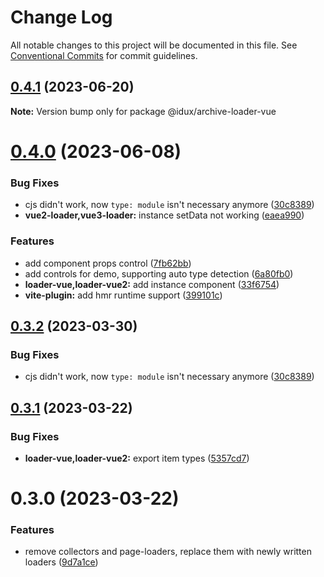 # Change Log

All notable changes to this project will be documented in this file.
See [Conventional Commits](https://conventionalcommits.org) for commit guidelines.

## [0.4.1](https://github.com/IDuxFE/archive/compare/v0.4.0...v0.4.1) (2023-06-20)

**Note:** Version bump only for package @idux/archive-loader-vue

# [0.4.0](https://github.com/IDuxFE/archive/compare/v0.3.1...v0.4.0) (2023-06-08)

### Bug Fixes

- cjs didn't work, now `type: module` isn't necessary anymore ([30c8389](https://github.com/IDuxFE/archive/commit/30c83898e921a44d308692193c1b785688c2c650))
- **vue2-loader,vue3-loader:** instance setData not working ([eaea990](https://github.com/IDuxFE/archive/commit/eaea990b3e5db376fb6c6ae3a7de74690925e16e))

### Features

- add component props control ([7fb62bb](https://github.com/IDuxFE/archive/commit/7fb62bb9c882d66a1732c3f24bb241f4f169ba00))
- add controls for demo, supporting auto type detection ([6a80fb0](https://github.com/IDuxFE/archive/commit/6a80fb096a4c2beceff617f28efaf4575409f3db))
- **loader-vue,loader-vue2:** add instance component ([33f6754](https://github.com/IDuxFE/archive/commit/33f67540dc909cf86d9bfc91f05e264d36860cd3))
- **vite-plugin:** add hmr runtime support ([399101c](https://github.com/IDuxFE/archive/commit/399101c02f38b2b6f00074a65dc6dbb7483df698))

## [0.3.2](https://github.com/IDuxFE/archive/compare/v0.3.1...v0.3.2) (2023-03-30)

### Bug Fixes

- cjs didn't work, now `type: module` isn't necessary anymore ([30c8389](https://github.com/IDuxFE/archive/commit/30c83898e921a44d308692193c1b785688c2c650))

## [0.3.1](https://github.com/IDuxFE/archive/compare/v0.3.0...v0.3.1) (2023-03-22)

### Bug Fixes

- **loader-vue,loader-vue2:** export item types ([5357cd7](https://github.com/IDuxFE/archive/commit/5357cd7b8a95c3a8e8eeb098aa89162395f8667f))

# 0.3.0 (2023-03-22)

### Features

- remove collectors and page-loaders, replace them with newly written loaders ([9d7a1ce](https://github.com/IDuxFE/archive/commit/9d7a1ce04a4bc11b50601b106cef98ee85aaa069))
